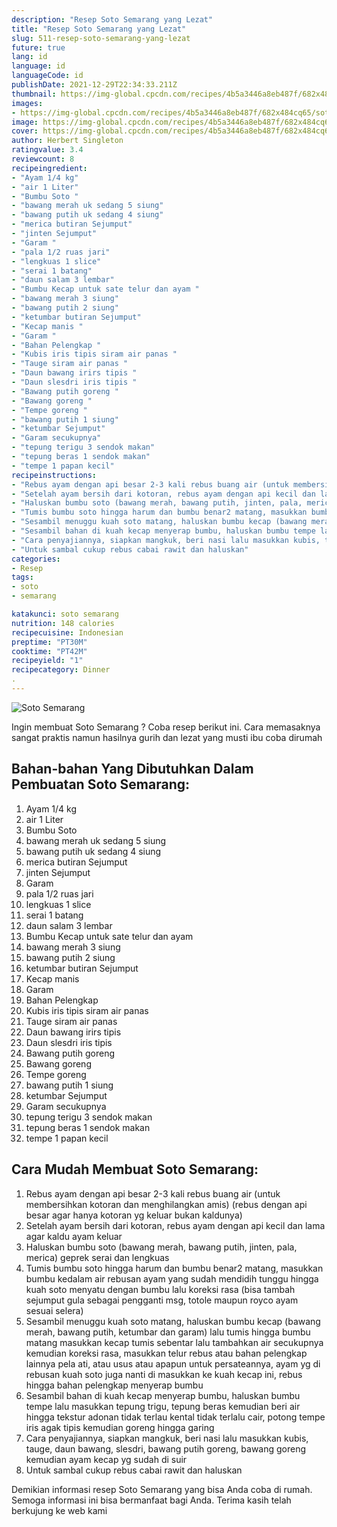 ```yaml
---
description: "Resep Soto Semarang yang Lezat"
title: "Resep Soto Semarang yang Lezat"
slug: 511-resep-soto-semarang-yang-lezat
future: true
lang: id
language: id
languageCode: id
publishDate: 2021-12-29T22:34:33.211Z 
thumbnail: https://img-global.cpcdn.com/recipes/4b5a3446a8eb487f/682x484cq65/soto-semarang-foto-resep-utama.png
images:
- https://img-global.cpcdn.com/recipes/4b5a3446a8eb487f/682x484cq65/soto-semarang-foto-resep-utama.png
image: https://img-global.cpcdn.com/recipes/4b5a3446a8eb487f/682x484cq65/soto-semarang-foto-resep-utama.png
cover: https://img-global.cpcdn.com/recipes/4b5a3446a8eb487f/682x484cq65/soto-semarang-foto-resep-utama.png
author: Herbert Singleton
ratingvalue: 3.4
reviewcount: 8
recipeingredient:
- "Ayam 1/4 kg"
- "air 1 Liter"
- "Bumbu Soto "
- "bawang merah uk sedang 5 siung"
- "bawang putih uk sedang 4 siung"
- "merica butiran Sejumput"
- "jinten Sejumput"
- "Garam "
- "pala 1/2 ruas jari"
- "lengkuas 1 slice"
- "serai 1 batang"
- "daun salam 3 lembar"
- "Bumbu Kecap untuk sate telur dan ayam "
- "bawang merah 3 siung"
- "bawang putih 2 siung"
- "ketumbar butiran Sejumput"
- "Kecap manis "
- "Garam "
- "Bahan Pelengkap "
- "Kubis iris tipis siram air panas "
- "Tauge siram air panas "
- "Daun bawang irirs tipis "
- "Daun slesdri iris tipis "
- "Bawang putih goreng "
- "Bawang goreng "
- "Tempe goreng "
- "bawang putih 1 siung"
- "ketumbar Sejumput"
- "Garam secukupnya"
- "tepung terigu 3 sendok makan"
- "tepung beras 1 sendok makan"
- "tempe 1 papan kecil"
recipeinstructions:
- "Rebus ayam dengan api besar 2-3 kali rebus buang air (untuk membersihkan kotoran dan menghilangkan amis) (rebus dengan api besar agar hanya kotoran yg keluar bukan kaldunya)"
- "Setelah ayam bersih dari kotoran, rebus ayam dengan api kecil dan lama agar kaldu ayam keluar"
- "Haluskan bumbu soto (bawang merah, bawang putih, jinten, pala, merica) geprek serai dan lengkuas"
- "Tumis bumbu soto hingga harum dan bumbu benar2 matang, masukkan bumbu kedalam air rebusan ayam yang sudah mendidih tunggu hingga kuah soto menyatu dengan bumbu lalu koreksi rasa (bisa tambah sejumput gula sebagai pengganti msg, totole maupun royco ayam sesuai selera)"
- "Sesambil menuggu kuah soto matang, haluskan bumbu kecap (bawang merah, bawang putih, ketumbar dan garam) lalu tumis hingga bumbu matang masukkan kecap tumis sebentar lalu tambahkan air secukupnya kemudian koreksi rasa, masukkan telur rebus atau bahan pelengkap lainnya pela ati, atau usus atau apapun untuk persateannya, ayam yg di rebusan kuah soto juga nanti di masukkan ke kuah kecap ini, rebus hingga bahan pelengkap menyerap bumbu"
- "Sesambil bahan di kuah kecap menyerap bumbu, haluskan bumbu tempe lalu masukkan tepung trigu, tepung beras kemudian beri air hingga tekstur adonan tidak terlau kental tidak terlalu cair, potong tempe iris agak tipis kemudian goreng hingga garing"
- "Cara penyajiannya, siapkan mangkuk, beri nasi lalu masukkan kubis, tauge, daun bawang, slesdri, bawang putih goreng, bawang goreng kemudian ayam kecap yg sudah di suir"
- "Untuk sambal cukup rebus cabai rawit dan haluskan"
categories:
- Resep
tags:
- soto
- semarang

katakunci: soto semarang 
nutrition: 148 calories
recipecuisine: Indonesian
preptime: "PT30M"
cooktime: "PT42M"
recipeyield: "1"
recipecategory: Dinner
. 
---
```



![Soto Semarang](https://img-global.cpcdn.com/recipes/4b5a3446a8eb487f/682x484cq65/soto-semarang-foto-resep-utama.png)

Ingin membuat Soto Semarang ? Coba resep berikut ini. Cara memasaknya sangat praktis namun hasilnya gurih dan lezat yang musti ibu coba dirumah

<!--inarticleads1-->

## Bahan-bahan Yang Dibutuhkan Dalam Pembuatan Soto Semarang:

1. Ayam 1/4 kg
1. air 1 Liter
1. Bumbu Soto 
1. bawang merah uk sedang 5 siung
1. bawang putih uk sedang 4 siung
1. merica butiran Sejumput
1. jinten Sejumput
1. Garam 
1. pala 1/2 ruas jari
1. lengkuas 1 slice
1. serai 1 batang
1. daun salam 3 lembar
1. Bumbu Kecap untuk sate telur dan ayam 
1. bawang merah 3 siung
1. bawang putih 2 siung
1. ketumbar butiran Sejumput
1. Kecap manis 
1. Garam 
1. Bahan Pelengkap 
1. Kubis iris tipis siram air panas 
1. Tauge siram air panas 
1. Daun bawang irirs tipis 
1. Daun slesdri iris tipis 
1. Bawang putih goreng 
1. Bawang goreng 
1. Tempe goreng 
1. bawang putih 1 siung
1. ketumbar Sejumput
1. Garam secukupnya
1. tepung terigu 3 sendok makan
1. tepung beras 1 sendok makan
1. tempe 1 papan kecil



<!--inarticleads2-->

## Cara Mudah Membuat Soto Semarang:

1. Rebus ayam dengan api besar 2-3 kali rebus buang air (untuk membersihkan kotoran dan menghilangkan amis) (rebus dengan api besar agar hanya kotoran yg keluar bukan kaldunya)
1. Setelah ayam bersih dari kotoran, rebus ayam dengan api kecil dan lama agar kaldu ayam keluar
1. Haluskan bumbu soto (bawang merah, bawang putih, jinten, pala, merica) geprek serai dan lengkuas
1. Tumis bumbu soto hingga harum dan bumbu benar2 matang, masukkan bumbu kedalam air rebusan ayam yang sudah mendidih tunggu hingga kuah soto menyatu dengan bumbu lalu koreksi rasa (bisa tambah sejumput gula sebagai pengganti msg, totole maupun royco ayam sesuai selera)
1. Sesambil menuggu kuah soto matang, haluskan bumbu kecap (bawang merah, bawang putih, ketumbar dan garam) lalu tumis hingga bumbu matang masukkan kecap tumis sebentar lalu tambahkan air secukupnya kemudian koreksi rasa, masukkan telur rebus atau bahan pelengkap lainnya pela ati, atau usus atau apapun untuk persateannya, ayam yg di rebusan kuah soto juga nanti di masukkan ke kuah kecap ini, rebus hingga bahan pelengkap menyerap bumbu
1. Sesambil bahan di kuah kecap menyerap bumbu, haluskan bumbu tempe lalu masukkan tepung trigu, tepung beras kemudian beri air hingga tekstur adonan tidak terlau kental tidak terlalu cair, potong tempe iris agak tipis kemudian goreng hingga garing
1. Cara penyajiannya, siapkan mangkuk, beri nasi lalu masukkan kubis, tauge, daun bawang, slesdri, bawang putih goreng, bawang goreng kemudian ayam kecap yg sudah di suir
1. Untuk sambal cukup rebus cabai rawit dan haluskan




Demikian informasi  resep Soto Semarang   yang bisa Anda coba di rumah. Semoga informasi ini bisa bermanfaat bagi Anda. Terima kasih telah berkujung ke web kami

